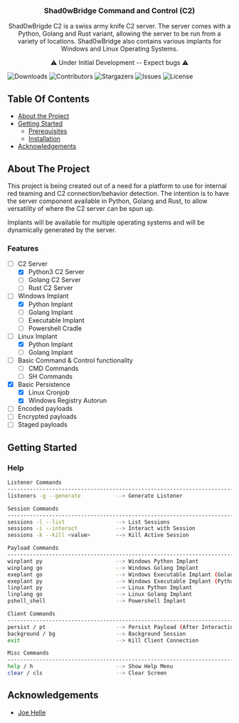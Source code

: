   <h3 align="center">Shad0wBridge Command and Control (C2)</h3>

  <p align="center">
    Shad0wBrigde C2 is a swiss army knife C2 server.  The server comes with a Python, Golang and Rust variant, allowing the server to be run from a variety of locations.  Shad0wBridge also contains various implants for Windows and Linux Operating Systems.</p>
  <p align="center">⚠ Under Initial Development -- Expect bugs ⚠
    <br/>
</p>

![Downloads](https://img.shields.io/github/downloads/jplesperance/Shad0wBridge/total) ![Contributors](https://img.shields.io/github/contributors/jplesperance/shad0wbridge?color=dark-green) ![Stargazers](https://img.shields.io/github/stars/jplesperance/shad0wbridge?style=social) ![Issues](https://img.shields.io/github/issues/jplesperance/Shad0wBridge) ![License](https://img.shields.io/github/license/jplesperance/Shad0wBridge) 

## Table Of Contents

* [About the Project](#about-the-project)
* [Getting Started](#getting-started)
  * [Prerequisites](#prerequisites)
  * [Installation](#installation)
* [Acknowledgements](#acknowledgements)

## About The Project

This project is being created out of a need for a platform to use for internal red teaming and C2 connection/behavior detection.  The intention is to have the server component available in Python, Golang and Rust, to allow versatility of where the C2 server can be spun up.

Implants will be available for multiple operating systems and will be dynamically generated by the server.

### Features
- [ ] C2 Server
  - [X] Python3 C2 Server
  - [ ] Golang C2 Server
  - [ ] Rust C2 Server
- [ ] Windows Implant
  - [X] Python Implant
  - [ ] Golang Implant
  - [ ] Executable Implant
  - [ ] Powershell Cradle
- [ ] Linux Implant
  - [X] Python Implant 
  - [ ] Golang Implant
- [ ] Basic Command & Control functionality
  - [ ] CMD Commands
  - [ ] SH Commands
- [X] Basic Persistence
  - [X] Linux Cronjob
  - [X] Windows Registry Autorun
- [ ] Encoded payloads
- [ ] Encrypted payloads
- [ ] Staged payloads

## Getting Started

### Help
```bash
Listener Commands
---------------------------------------------------------------------------------------
listeners -g --generate           --> Generate Listener

Session Commands
---------------------------------------------------------------------------------------
sessions -l --list                --> List Sessions
sessions -i --interact            --> Interact with Session
sessions -k --kill <value>        --> Kill Active Session

Payload Commands
---------------------------------------------------------------------------------------
winplant py                       --> Windows Python Implant
winplang go                       --> Windows Golang Implant
exeplant go                       --> Windows Executable Implant (Golang)
exeplant py                       --> Windows Executable Implant (Python)
linplant py                       --> Linux Python Implant
linplang go                       --> Linux Golang Implant
pshell_shell                      --> Powershell Implant

Client Commands
---------------------------------------------------------------------------------------
persist / pt                      --> Persist Payload (After Interacting with Session) 
background / bg                   --> Background Session
exit                              --> Kill Client Connection

Misc Commands
---------------------------------------------------------------------------------------
help / h                          --> Show Help Menu
clear / cls                       --> Clear Screen
```

## Acknowledgements

* [Joe Helle](https://twitter.com/joehelle?ref_src=twsrc%5Egoogle%7Ctwcamp%5Eserp%7Ctwgr%5Eauthor)
